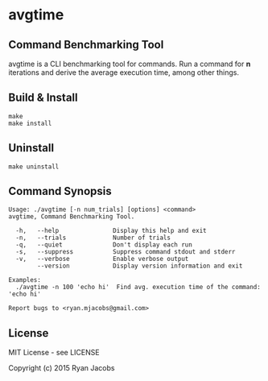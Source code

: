 avgtime
=======

Command Benchmarking Tool
-------------------------

avgtime is a CLI benchmarking tool for commands. Run a command for **n**
iterations and derive the average execution time, among other things.

Build & Install
---------------

```
make
make install
```

Uninstall
---------

```
make uninstall
```

Command Synopsis
----------------

```
Usage: ./avgtime [-n num_trials] [options] <command>
avgtime, Command Benchmarking Tool.

  -h,   --help               Display this help and exit
  -n,   --trials             Number of trials
  -q,   --quiet              Don't display each run
  -s,   --suppress           Suppress command stdout and stderr
  -v,   --verbose            Enable verbose output
        --version            Display version information and exit

Examples:
  ./avgtime -n 100 'echo hi'  Find avg. execution time of the command: 'echo hi'

Report bugs to <ryan.mjacobs@gmail.com>
```

License
-------

MIT License - see LICENSE

Copyright (c) 2015 Ryan Jacobs
